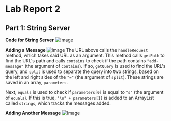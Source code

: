 # Lab Report 2

## Part 1: String Server

**Code for String Server**
![Image](https://user-images.githubusercontent.com/86041345/215351849-6830247c-52d8-42f6-b860-58a41362cba2.png)

**Adding a Message**
![Image](https://user-images.githubusercontent.com/86041345/215352081-520a58d6-e6a1-40a0-8b81-1ee431e530c3.png)
The URL above calls the `handleRequest` method, which takes said URL as an argument. This method calls `getPath` to
find the URL's path and calls `contains` to check if the path contains `"add-message"` (the argument of `contains`).
If so, `getQuery` is used to find the URL's query, and `split` is used to separate the query into two strings, based
on the left and right sides of the `"="` (the argument of `split`). These strings are saved in an array, `parameters`.

Next, `equals` is used to check if `parameters[0]` is equal to `"s"` (the argument of `equals`). If this is true, 
`"\n" + parameters[1]` is added to an ArrayList called `strings`, which tracks the messages added.

**Adding Another Message**
![Image](https://user-images.githubusercontent.com/86041345/215352161-ff36ff4a-b447-45f7-a58c-627039bad038.png)
